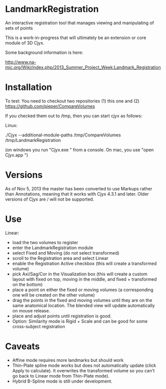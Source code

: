 LandmarkRegistration
====================

An interactive registration tool that manages viewing and manipulating of sets of points


This is a work-in-progress that will ultimately be an extension or core module of 3D Cjyx.

Some background information is here:

http://www.na-mic.org/Wiki/index.php/2013_Summer_Project_Week:Landmark_Registration

Installation
============

To test: You need to checkout two repositories (1) this one and (2) https://github.com/pieper/CompareVolumes

If you checked them out to /tmp, then you can start cjyx as follows:

Linux:

 ./Cjyx --additional-module-paths /tmp/CompareVolumes /tmp/LandmarkRegistration

(on windows you run "Cjyx.exe <args>" from a console.  On mac, you use "open Cjyx.app <args>")

Versions
========

As of Nov 5, 2013 the master has been converted to use Markups rather than Annotations, meaning that it works
with Cjyx 4.3.1 and later.  Older versions of Cjyx are / will not be supported.

Use
===

Linear:
* load the two volumes to register
* enter the LandmarkRegistration module
* select Fixed and Moving (do not select transformed)
* scroll to the Registration area and select Linear
* enable the Registration Active checkbox (this will create a transformed volume)
* pick Axi/Sag/Cor in the Visualization box (this will create a custom layout with fixed on top, moving in the middle, and fixed + transformed on the bottom)
* place a point on either the fixed or moving volumes (a corresponding one will be created on the other volume)
* drag the points in the fixed and moving volumes until they are on the same anatomical location.  The blended view will update automatically on mouse release.
* place and adjust points until registration is good.
* Option: Similarity mode is Rigid + Scale and can be good for some cross-subject registration

Caveats
=======
* Affine mode requires more landmarks but should work
* Thin-Plate spline mode works but does not automatically update (click Apply to calculate).  It overwrites the transformed volume so you can't go back to Linear mode from Thin-Plate mode).
* Hybrid B-Spline mode is still under development.
